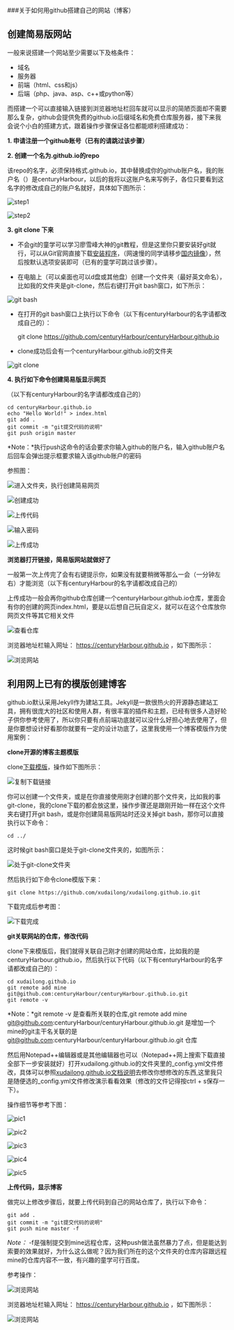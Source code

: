 ###关于如何用github搭建自己的网站（博客）

创建简易版网站
-

一般来说搭建一个网站至少需要以下及格条件：

* 域名
* 服务器
* 前端（html、css和js）
* 后端（php、java、asp、c++或python等）

而搭建一个可以直接输入链接到浏览器地址栏回车就可以显示的简陋页面却不需要那么复杂，github会提供免费的github.io后缀域名和免费仓库服务器，接下来我会说个小白的搭建方式，跟着操作步骤保证各位都能顺利搭建成功：

**1. 申请注册一个github账号（已有的请跳过该步骤）**


**2. 创建一个名为<username>.github.io的repo**

该repo的名字，必须保持格式<username>.github.io，其中<username>替换成你的github账户名，我的账户名（<username>）是centuryHarbour，以后的我将以这账户名来写例子，各位只要看到这名字的修改成自己的账户名就好，具体如下图所示：

![step1](img/github.io/1.png)

![step2](img/github.io/2.png)

**3. git clone 下来**

* 不会git的童学可以学习廖雪峰大神的git教程，但是这里你只要安装好git就行，可以从Git官网直接下载[安装程序](https://git-scm.com/downloads)，（网速慢的同学请移步[国内镜像](https://pan.baidu.com/s/1kU5OCOB#list/path=%2Fpub%2Fgit)），然后按默认选项安装即可（已有的童学可跳过该步骤）。

* 在电脑上（可以桌面也可以d盘或其他盘）创建一个文件夹（最好英文命名），比如我的文件夹是git-clone，然后右键打开git bash窗口，如下所示：

![git bash](img/github.io/3.png)

* 在打开的git bash窗口上执行以下命令（以下有centuryHarbour的名字请都改成自己的）：

	git clone https://github.com/centuryHarbour/centuryHarbour.github.io

* clone成功后会有一个centuryHarbour.github.io的文件夹

![git clone](img/github.io/4.png)

**4. 执行如下命令创建简易版显示网页**

（以下有centuryHarbour的名字请都改成自己的）

	cd centuryHarbour.github.io
	echo "Hello World!" > index.html
	git add .
	git commit -m "git提交代码的说明"
	git push origin master

*Note：*执行push这命令的话会要求你输入github的账户名，输入github账户名后回车会弹出提示框要求输入该github账户的密码

参照图：

![进入文件夹，执行创建简易网页](img/github.io/5.png)

![创建成功](img/github.io/6.png)

![上传代码](img/github.io/7.png)

![输入密码](img/github.io/8.png)

![上传成功](img/github.io/9.png)

**浏览器打开链接，简易版网站就做好了**

一般第一次上传完了会有右键提示你，如果没有就要稍微等那么一会（一分钟左右）才能浏览（以下有centuryHarbour的名字请都改成自己的）

上传成功一般会再你github仓库创建一个centuryHarbour.github.io仓库，里面会有你的创建的网页index.html，要是以后想自己玩自定义，就可以在这个仓库放你网页文件等其它相关文件

![查看仓库](img/github.io/11.png)

浏览器地址栏输入网址： https://centuryHarbour.github.io ，如下图所示：

![浏览网站](img/github.io/10.png)

利用网上已有的模版创建博客
-

github.io默认采用Jekyll作为建站工具。Jekyll是一款很热火的开源静态建站工具，拥有很庞大的社区和使用人群，有很丰富的插件和主题，已经有很多人造好轮子供你参考使用了，所以你只要有点前端功底就可以没什么好担心地去使用了，但是你要想设计好看那你就要有一定的设计功底了，这里我使用一个博客模版作为使用案例：


**clone开源的博客主题模版**

clone[下载模版](https://github.com/xudailong/xudailong.github.io)，操作如下图所示：

![复制下载链接](img/github.io/12.png)

你可以创建一个文件夹，或是在你直接使用刚才创建的那个文件夹，比如我的事git-clone，我的clone下载的都会放这里，操作步骤还是跟刚开始一样在这个文件夹右键打开git bash，或是你创建简易版网站时还没关掉git bash，那你可以直接执行以下命令：

	cd ../

这时候git bash窗口是处于git-clone文件夹的，如图所示：

![处于git-clone文件夹](img/github.io/13.png)

然后执行如下命令clone模版下来：

	git clone https://github.com/xudailong/xudailong.github.io.git
	
下载完成后参考图：

![下载完成](img/github.io/14.png)

**git关联网站的仓库，修改代码**

clone下来模版后，我们就得关联自己刚才创建的网站仓库，比如我的是centuryHarbour.github.io，然后执行以下代码（以下有centuryHarbour的名字请都改成自己的）：

	cd xudailong.github.io
	git remote add mine git@github.com:centuryHarbour/centuryHarbour.github.io.git
	git remote -v
	
*Note：*git remote -v 是查看所关联的仓库,git remote add mine  git@github.com:centuryHarbour/centuryHarbour.github.io.git 是增加一个mine的git主干名关联的是 git@github.com:centuryHarbour/centuryHarbour.github.io.git 仓库

然后用Notepad++编辑器或是其他编辑器也可以（Notepad++网上搜索下载直接全部下一步安装就好）打开xudailong.github.io的文件夹里的_config.yml文件修改，具体可以参照[xudailong.github.io文档说明](https://github.com/Gaohaoyang/gaohaoyang.github.io/blob/master/README-zh-cn.md)去修改你想修改的东西,这里我只是随便选的_config.yml文件修改演示看看效果（修改的文件记得按ctrl + s保存一下）。

操作细节等参考下图：

![pic1](img/github.io/15.png)

![pic2](img/github.io/16.png)

![pic3](img/github.io/17.png)

![pic4](img/github.io/18.png)

![pic5](img/github.io/19.png)

**上传代码，显示博客**

做完以上修改步骤后，就要上传代码到自己的网站仓库了，执行以下命令：

	git add .
	git commit -m "git提交代码的说明"
	git push mine master -f

*Note：* -f是强制提交到mine远程仓库，这种push做法虽然暴力了点，但是能达到索要的效果就好，为什么这么做呢？因为我们所在的这个文件夹的仓库内容跟远程mine的仓库内容不一致，有兴趣的童学可行百度。

参考操作：

![浏览网站](img/github.io/20.png)

浏览器地址栏输入网址： https://centuryHarbour.github.io ，如下图所示：

![浏览网站](img/github.io/21.png)
